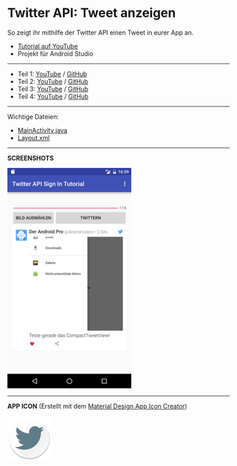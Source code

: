 # Twitter API: Tweet anzeigen
So zeigt ihr mithilfe der Twitter API einen Tweet in eurer App an.

- <a href="" target="_blank" >Tutorial auf YouTube</a>
- Projekt für Android Studio

---

- Teil 1: [YouTube](https://www.youtube.com/watch?v=8Rv3IrCAKs8) / [GitHub](https://github.com/derAndroidPro/Twitter-API_SignInTutorial)
- Teil 2: [YouTube](https://www.youtube.com/watch?v=TAYlSVEAmRc) / [GitHub](https://github.com/derAndroidPro/TwitterAPI_Tweet_Text_Tutorial)
- Teil 3: [YouTube](https://www.youtube.com/watch?v=Dw1MJL17x24) / [GitHub](https://github.com/derAndroidPro/Twitter-API_Tweet_Image_Tutorial)
- Teil 4: [YouTube]() / [GitHub](https://github.com/derAndroidPro/Twitter-API_Display_Tweet)

---

Wichtige Dateien: 
- [MainActivity.java](https://github.com/derAndroidPro/Twitter-API_Display_Tweet/blob/master/app/src/main/java/derandroidpro/de/twitter/api/tutorial/MainActivity.java)
- [Layout.xml](/app/src/main/res/layout/activity_main.xml)

---

<b>SCREENSHOTS</b>

<img src="https://github.com/derAndroidPro/Twitter-API_Display_Tweet/blob/master/Screenshot_20160501-185916.png" height="500px" />

---

<b>APP ICON</b> (Erstellt mit dem <a href="http://romannurik.github.io/AndroidAssetStudio/icons-launcher.html" target="_blank" >Material Design App Icon Creator</a>)

<img src="/app/src/main/res/mipmap-xxxhdpi/ic_launcher.png" height="100px" />
